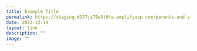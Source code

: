 ```yaml
---
title: Example Title
permalink: https://staging.d177jz78e0t9fa.amplifyapp.com/parents-and-students/North-Vista-Primary-Alumni/
date: 2022-12-19
layout: link
description: ""
image: ""
---
```

